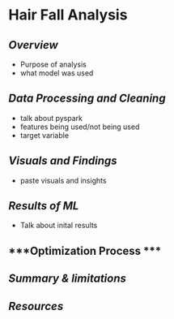 # Hair Fall Analysis

## ***Overview***
- Purpose of analysis
- what model was used

## ***Data Processing and Cleaning***
- talk about pyspark
- features being used/not being used
- target variable

## ***Visuals and Findings***
- paste visuals and insights

## ***Results of ML***
- Talk about inital results

## ***Optimization Process ***

## ***Summary & limitations***

## ***Resources***
